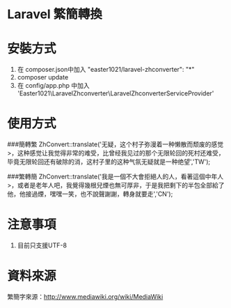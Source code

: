 Laravel 繁簡轉換
===============

# 安裝方式

1. 在 composer.json中加入 "easter1021/laravel-zhconverter": "*"
2. composer update
3. 在 config/app.php 中加入 'Easter1021\LaravelZhconverter\LaravelZhconverterServiceProvider'

# 使用方式

###簡轉繁
ZhConvert::translate('无疑，这个村子弥漫着一种懒散而颓废的感觉>，这种感觉让我觉得非常的难受，比曾经我见过的那个无限轮回的死村还难受，毕竟无限轮回还有破除的消，这村子里的这种气氛无疑就是一种绝望','TW');

###繁轉簡
ZhConvert::translate('我是一個不大會拒絕人的人，看著這個中年人>，或者是老年人吧，我覺得幾根兒煙也無可厚非，于是我把剩下的半包全部給了他，他接過煙，嘿嘿一笑，也不說聲謝謝，轉身就要走','CN');

# 注意事項

1. 目前只支援UTF-8

# 資料來源

繁簡字來源：http://www.mediawiki.org/wiki/MediaWiki
